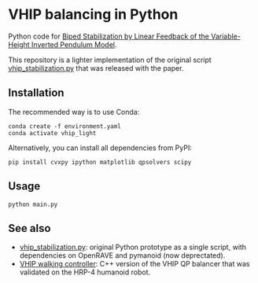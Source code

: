 # VHIP balancing in Python

Python code for [Biped Stabilization by Linear Feedback of the Variable-Height Inverted Pendulum Model](https://arxiv.org/abs/1909.07732).

This repository is a lighter implementation of the original script [vhip\_stabilization.py](https://github.com/stephane-caron/pymanoid/blob/2cbce7441f377a18119837dfeee51662654c6ce7/examples/vhip_stabilization.py) that was released with the paper.

## Installation

The recommended way is to use Conda:

```console
conda create -f environment.yaml
conda activate vhip_light
```

Alternatively, you can install all dependencies from PyPI:

```console
pip install cvxpy ipython matplotlib qpsolvers scipy
```

## Usage

```console
python main.py
```

## See also

- [vhip\_stabilization.py](https://github.com/stephane-caron/pymanoid/blob/2cbce7441f377a18119837dfeee51662654c6ce7/examples/vhip_stabilization.py): original Python prototype as a single script, with dependencies on OpenRAVE and pymanoid (now deprectated).
- [VHIP walking controller](https://github.com/stephane-caron/vhip_walking_controller): C++ version of the VHIP QP balancer that was validated on the HRP-4 humanoid robot.
